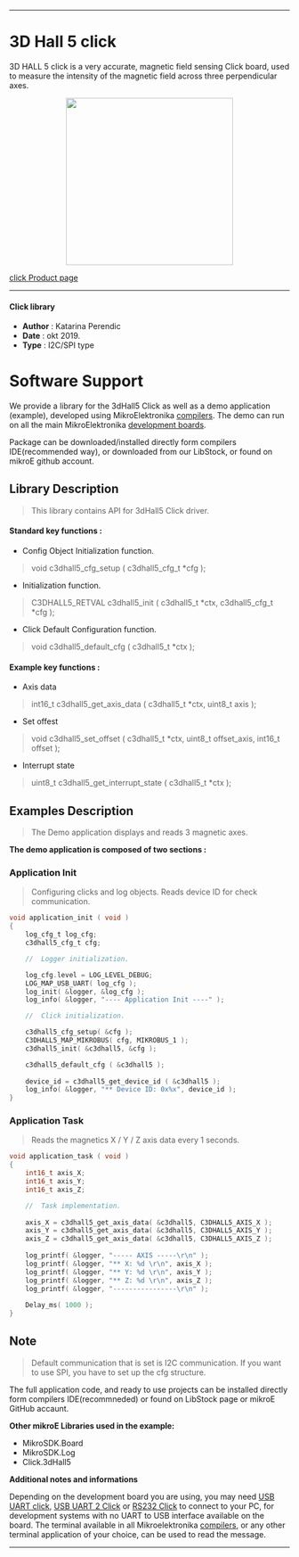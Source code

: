 
 

---
# 3D Hall 5 click

3D HALL 5 click is a very accurate, magnetic field sensing Click board, used to measure the intensity of the magnetic field across three perpendicular axes.

<p align="center">
  <img src="http://download.mikroe.com/images/click_for_ide/3dhall5_click.png" height=300px>
</p>


[click Product page](<https://www.mikroe.com/3d-hall-5-click>)

---

#### Click library 

- **Author**        : Katarina Perendic
- **Date**          : okt 2019.
- **Type**          : I2C/SPI type


# Software Support

We provide a library for the 3dHall5 Click 
as well as a demo application (example), developed using MikroElektronika 
[compilers](http://shop.mikroe.com/compilers). 
The demo can run on all the main MikroElektronika [development boards](http://shop.mikroe.com/development-boards).

Package can be downloaded/installed directly form compilers IDE(recommended way), or downloaded from our LibStock, or found on mikroE github account. 

## Library Description

> This library contains API for 3dHall5 Click driver.

#### Standard key functions :

- Config Object Initialization function.
> void c3dhall5_cfg_setup ( c3dhall5_cfg_t *cfg ); 
 
- Initialization function.
> C3DHALL5_RETVAL c3dhall5_init ( c3dhall5_t *ctx, c3dhall5_cfg_t *cfg );

- Click Default Configuration function.
> void c3dhall5_default_cfg ( c3dhall5_t *ctx );


#### Example key functions :

- Axis data
> int16_t c3dhall5_get_axis_data ( c3dhall5_t *ctx, uint8_t axis );
 
- Set offest
> void c3dhall5_set_offset ( c3dhall5_t *ctx, uint8_t offset_axis, int16_t offset );

- Interrupt state
> uint8_t c3dhall5_get_interrupt_state ( c3dhall5_t *ctx );

## Examples Description

>  The Demo application displays and reads 3 magnetic axes.

**The demo application is composed of two sections :**

### Application Init 

> Configuring clicks and log objects. 
> Reads device ID for check communication.

```c
void application_init ( void )
{
    log_cfg_t log_cfg;
    c3dhall5_cfg_t cfg;

    //  Logger initialization.

    log_cfg.level = LOG_LEVEL_DEBUG;
    LOG_MAP_USB_UART( log_cfg );
    log_init( &logger, &log_cfg );
    log_info( &logger, "---- Application Init ----" );

    //  Click initialization.

    c3dhall5_cfg_setup( &cfg );
    C3DHALL5_MAP_MIKROBUS( cfg, MIKROBUS_1 );
    c3dhall5_init( &c3dhall5, &cfg );

    c3dhall5_default_cfg ( &c3dhall5 );
    
    device_id = c3dhall5_get_device_id ( &c3dhall5 );
    log_info( &logger, "** Device ID: 0x%x", device_id );
}
```

### Application Task

> Reads the magnetics X / Y / Z axis data every 1 seconds.

```c
void application_task ( void )
{
    int16_t axis_X;
    int16_t axis_Y;
    int16_t axis_Z;

    //  Task implementation.
    
    axis_X = c3dhall5_get_axis_data( &c3dhall5, C3DHALL5_AXIS_X );
    axis_Y = c3dhall5_get_axis_data( &c3dhall5, C3DHALL5_AXIS_Y );
    axis_Z = c3dhall5_get_axis_data( &c3dhall5, C3DHALL5_AXIS_Z );
    
    log_printf( &logger, "----- AXIS -----\r\n" );
    log_printf( &logger, "** X: %d \r\n", axis_X );
    log_printf( &logger, "** Y: %d \r\n", axis_Y );
    log_printf( &logger, "** Z: %d \r\n", axis_Z );
    log_printf( &logger, "----------------\r\n" );
    
    Delay_ms( 1000 );
}
```

## Note

> Default communication that is set is I2C communication. 
> If you want to use SPI, you have to set up the cfg structure.

The full application code, and ready to use projects can be  installed directly form compilers IDE(recommneded) or found on LibStock page or mikroE GitHub accaunt.

**Other mikroE Libraries used in the example:** 

- MikroSDK.Board
- MikroSDK.Log
- Click.3dHall5

**Additional notes and informations**

Depending on the development board you are using, you may need 
[USB UART click](http://shop.mikroe.com/usb-uart-click), 
[USB UART 2 Click](http://shop.mikroe.com/usb-uart-2-click) or 
[RS232 Click](http://shop.mikroe.com/rs232-click) to connect to your PC, for 
development systems with no UART to USB interface available on the board. The 
terminal available in all Mikroelektronika 
[compilers](http://shop.mikroe.com/compilers), or any other terminal application 
of your choice, can be used to read the message.



---
